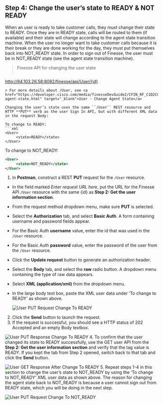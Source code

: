 ## Step 4: Change the user’s state to READY & NOT READY

When an user is ready to take customer calls, they must change their state to READY. Once they are in READY state, calls will be routed to them (if available) and their state will change according to the agent state transition machine. When the user no longer want to take customer calls because it is their break or they are done working for the day, they must put themselves back into NOT_READY state. In order to sign out of Finesse, the user must be in NOT_READY state (see the agent state transition machine).

> Finesse API for changing the user state
>  ```http
http://64.103.26.58:8082/finesse/api/User/{id}
```
> For more details about /User, see <a href="https://developer.cisco.com/media/finesseDevGuide2/CFIN_RF_C1D2CCD7_00_change-agent-state.html" target="_blank">User - Change Agent State</a>

Changing the user’s state uses the same ``/User`` REST resource and HTTP **PUT** verb as the user Sign In API, but with different XML data in the request Body:

To change to READY:
```xml
<User>
     <state>READY</state>
</User>
```
To change to NOT_READY:
```xml
<User>
     <state>NOT_READY</state>
</User>
```

1. In **Postman**, construct a REST **PUT** request for the ``/User`` resource.
 * In the field marked *Enter request URL here*, put the URL for the Finesse API ``/User`` resource with the same {id} as **Step 2: Get the user information section**.
 * From the request method dropdown menu, make sure **PUT** is selected.
 * Select the **Authorization** tab, and select **Basic Auth**. A form containing username and password fields appear.
 * For the Basic Auth **username** value, enter the id that was used in the ``/User`` resource.
 * For the Basic Auth **password** value, enter the password of the user from the ``/User`` resource.
 * Click the **Update request** button to generate an authorization header.
 * Select the **Body** tab, and select the **raw** radio button. A dropdown menu containing the type of raw data appears.
 * Select **XML (application/xml)** from the dropdown menu.
 * In the large body text box, paste the XML user data under 'To change to READY' as shown above.

    ![User PUT Request Change To READY](/posts/files/finesse-basic-user-rest-apis/assets/images/user-PUT-request-change-READY.jpg)
2. Click the **Send** button to launch the request.
3. If the request is successful, you should see a HTTP status of 202 Accepted and an empty Body textbox.

 ![User PUT Response Change To READY](/posts/files/finesse-basic-user-rest-apis/assets/images/user-PUT-response-change-READY.jpg)
4. To confirm that the user changed its state to READY successfully, use the GET user API from the **Step 2: Get the user information section** and verify that the <state> tag value is READY. If you kept the tab from Step 2 opened, switch back to that tab and click the **Send** button.

 ![User GET Response After Change To READY](/posts/files/finesse-basic-user-rest-apis/assets/images/user-GET-response-after-change-READY.jpg)
5. Repeat steps 1-4 in this section to change the user’s state to NOT_READY by using the 'To change to NOT_READY' XML user data as shown above. The reason for changing the agent state back to NOT_READY is because a user cannot sign out from READY state, which you will be doing in the next step.

 ![User PUT Request Change To NOT_READY](/posts/files/finesse-basic-user-rest-apis/assets/images/user-PUT-request-change-NOT_READY.jpg)